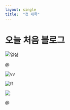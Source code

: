 ```yaml
---
layout: single
title:  "첫 제목"
---
```


# 오늘 처음 블로그

![열](C:\Users\User\Downloads\초록색%20심플한%20블로그%20챌린지%20인스타그램%20포스트.png)심

@


![ vv ]({{site.urls}}/images/2024-07-09-first/HTMLCSSJS.png)

 ![ ff]()

![](C:\Users\User\Downloads\HTMLCSSJS.png)

@

